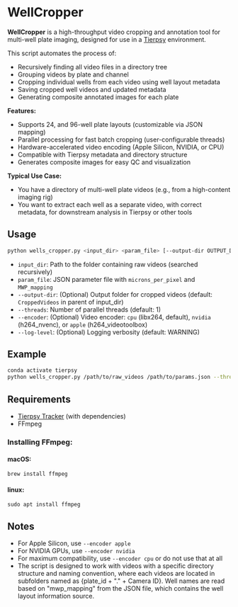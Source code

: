 # WellCropper

**WellCropper** is a high-throughput video cropping and annotation tool for multi-well plate imaging, designed for use in a [Tierpsy](https://github.com/Tierpsy/tierpsy-tracker) environment.

This script automates the process of:
- Recursively finding all video files in a directory tree
- Grouping videos by plate and channel
- Cropping individual wells from each video using well layout metadata
- Saving cropped well videos and updated metadata
- Generating composite annotated images for each plate

**Features:**
- Supports 24, and 96-well plate layouts (customizable via JSON mapping)
- Parallel processing for fast batch cropping (user-configurable threads)
- Hardware-accelerated video encoding (Apple Silicon, NVIDIA, or CPU)
- Compatible with Tierpsy metadata and directory structure
- Generates composite images for easy QC and visualization

**Typical Use Case:**
- You have a directory of multi-well plate videos (e.g., from a high-content imaging rig)
- You want to extract each well as a separate video, with correct metadata, for downstream analysis in Tierpsy or other tools

## Usage

```sh
python wells_cropper.py <input_dir> <param_file> [--output-dir OUTPUT_DIR] [--threads N] [--encoder cpu|nvidia|apple] [--log-level LEVEL]
```

- `input_dir`: Path to the folder containing raw videos (searched recursively)
- `param_file`: JSON parameter file with `microns_per_pixel` and `MWP_mapping`
- `--output-dir`: (Optional) Output folder for cropped videos (default: `CroppedVideos` in parent of input_dir)
- `--threads`: Number of parallel threads (default: 1)
- `--encoder`: (Optional) Video encoder: `cpu` (libx264, default), `nvidia` (h264_nvenc), or `apple` (h264_videotoolbox)
- `--log-level`: (Optional) Logging verbosity (default: WARNING)

## Example

```sh
conda activate tierpsy
python wells_cropper.py /path/to/raw_videos /path/to/params.json --threads 8 --encoder apple
```

## Requirements
- [Tierpsy Tracker](https://github.com/Tierpsy/tierpsy-tracker) (with dependencies)
- FFmpeg
### Installing FFmpeg:
#### macOS:
```
brew install ffmpeg
```
#### linux:
```
sudo apt install ffmpeg
```

## Notes
- For Apple Silicon, use `--encoder apple`
- For NVIDIA GPUs, use `--encoder nvidia`
- For maximum compatibility, use `--encoder cpu` or do not use that at all
- The script is designed to work with videos with a specific directory structure and naming convention, 
where each videos are located in subfolders named as {plate_id + "." + Camera ID}. Well names are read based on "mwp_mapping" from the JSON file, 
which contains the well layout information source.
